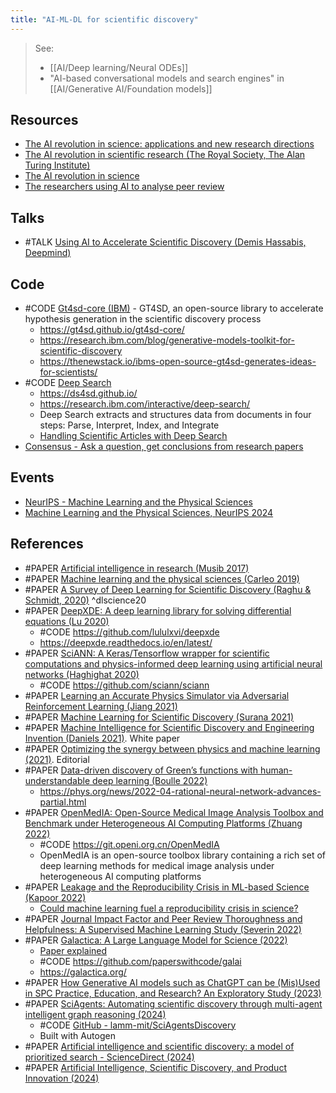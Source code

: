 ```yaml
---
title: "AI-ML-DL for scientific discovery"
---
```


> See: 
> - [[AI/Deep learning/Neural ODEs]]
> - "AI-based conversational models and search engines" in [[AI/Generative AI/Foundation models]]


## Resources
- [The AI revolution in science: applications and new research directions](https://blogs.royalsociety.org/in-verba/2019/08/07/the-ai-revolution-in-science-applications-and-new-research-directions/)
- [The AI revolution in scientific research (The Royal Society, The Alan Turing Institute)](https://royalsociety.org/-/media/policy/projects/ai-and-society/AI-revolution-in-science.pdf)
- [The AI revolution in science](https://www.sciencemag.org/news/2017/07/ai-revolution-science)
- [The researchers using AI to analyse peer review](https://www.nature.com/articles/d41586-022-02787-5)

## Talks
- #TALK [Using AI to Accelerate Scientific Discovery (Demis Hassabis, Deepmind)](https://www.youtube.com/watch?v=jocWJiztxYA)

## Code
- #CODE [Gt4sd-core (IBM)](https://github.com/GT4SD/gt4sd-core) - GT4SD, an open-source library to accelerate hypothesis generation in the scientific discovery process 
	- https://gt4sd.github.io/gt4sd-core/
	- https://research.ibm.com/blog/generative-models-toolkit-for-scientific-discovery
	- https://thenewstack.io/ibms-open-source-gt4sd-generates-ideas-for-scientists/
- #CODE [Deep Search](https://github.com/DS4SD)
	- https://ds4sd.github.io/
	- https://research.ibm.com/interactive/deep-search/
	- Deep Search extracts and structures data from documents in four steps: Parse, Interpret, Index, and Integrate
	- [Handling Scientific Articles with Deep Search](https://opensource.science/handling-scientific-articles-with-deep-search-d3d7adebd3)
- [Consensus - Ask a question, get conclusions from research papers](https://consensus.app/search/)

## Events
- [NeurIPS - Machine Learning and the Physical Sciences](https://neurips.cc/Conferences/2021/Schedule?showEvent=21862)
- [Machine Learning and the Physical Sciences, NeurIPS 2024](https://ml4physicalsciences.github.io/2024/)
## References
- #PAPER [Artificial intelligence in research (Musib 2017)](https://science.sciencemag.org/content/357/6346/28)
- #PAPER [Machine learning and the physical sciences (Carleo 2019)](https://journals.aps.org/rmp/abstract/10.1103/RevModPhys.91.045002)
- #PAPER [A Survey of Deep Learning for Scientific Discovery (Raghu & Schmidt, 2020)](https://arxiv.org/abs/2003.11755) ^dlscience20
- #PAPER [DeepXDE: A deep learning library for solving differential equations (Lu 2020)](https://arxiv.org/abs/1907.04502)
	- #CODE https://github.com/lululxvi/deepxde
	- https://deepxde.readthedocs.io/en/latest/
- #PAPER [SciANN: A Keras/Tensorflow wrapper for scientific computations and physics-informed deep learning using artificial neural networks (Haghighat 2020)](https://arxiv.org/abs/2202.07575)
	 - #CODE https://github.com/sciann/sciann
- #PAPER [Learning an Accurate Physics Simulator via Adversarial Reinforcement Learning (Jiang 2021)](http://ai.googleblog.com/2021/06/learning-accurate-physics-simulator-via.html "Learning an Accurate Physics Simulator via Adversarial Reinforcement Learning")
- #PAPER [Machine Learning for Scientific Discovery (Surana 2021)](https://arxiv.org/abs/2102.12712)
- #PAPER [Machine Intelligence for Scientific Discovery and Engineering Invention (Daniels 2021)](https://cset.georgetown.edu/publication/machine-intelligence-for-scientific-discovery-and-engineering-invention/). White paper
- #PAPER [Optimizing the synergy between physics and machine learning (2021)](https://www.nature.com/articles/s42256-021-00416-w). Editorial
- #PAPER [Data-driven discovery of Green’s functions with human-understandable deep learning (Boulle 2022)](https://www.nature.com/articles/s41598-022-08745-5)
	- https://phys.org/news/2022-04-rational-neural-network-advances-partial.html
- #PAPER [OpenMedIA: Open-Source Medical Image Analysis Toolbox and Benchmark under Heterogeneous AI Computing Platforms (Zhuang 2022)](https://arxiv.org/pdf/2208.05616v1)
	- #CODE https://git.openi.org.cn/OpenMedIA
	- OpenMedIA is an open-source toolbox library containing a rich set of deep learning methods for medical image analysis under heterogeneous AI computing platforms
- #PAPER [Leakage and the Reproducibility Crisis in ML-based Science (Kapoor 2022)](https://arxiv.org/abs/2207.07048)
	- [Could machine learning fuel a reproducibility crisis in science?](https://www.nature.com/articles/d41586-022-02035-w)
- #PAPER [Journal Impact Factor and Peer Review Thoroughness and Helpfulness: A Supervised Machine Learning Study (Severin 2022)](https://arxiv.org/pdf/2207.09821)
- #PAPER [Galactica: A Large Language Model for Science (2022)](https://arxiv.org/abs/2211.09085)
	- [Paper explained](https://www.youtube.com/watch?v=ZTs_mXwMCs8&t=1145s)
	- #CODE  https://github.com/paperswithcode/galai
	- https://galactica.org/
- #PAPER [How Generative AI models such as ChatGPT can be (Mis)Used in SPC  Practice, Education, and Research? An Exploratory Study (2023)](https://arxiv.org/pdf/2302.10916)
- #PAPER  [SciAgents: Automating scientific discovery through multi-agent  intelligent graph reasoning (2024)](https://arxiv.org/pdf/2409.05556)
	- #CODE [GitHub - lamm-mit/SciAgentsDiscovery](https://github.com/lamm-mit/SciAgentsDiscovery) 
	- Built with Autogen
- #PAPER [Artificial intelligence and scientific discovery: a model of prioritized search - ScienceDirect (2024)](https://www.sciencedirect.com/science/article/abs/pii/S0048733324000386)
- #PAPER [Artificial Intelligence, Scientific Discovery, and Product Innovation (2024)](https://marginalrevolution.com/marginalrevolution/2024/11/artificial-intelligence-scientific-discovery-and-product-innovation.html)

